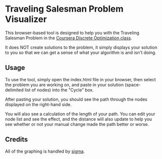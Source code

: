 Traveling Salesman Problem Visualizer
==============================

This browser-based tool is designed to help you with the Traveling Salesman Problem in the [Coursera Discrete Optimization class](https://class.coursera.org/optimization-003).

It does NOT create solutions to the problem, it simply displays your solution to you so that we can get a sense of what your algorithm is and isn't doing.

Usage
--------

To use the tool, simply open the index.html file in your browser, then select the problem you are working on, and paste in your solution (space-delimited list of nodes) into the "Cycle" box.

After pasting your solution, you should see the path through the nodes displayed on the right-hand side.

You will also see a calculation of the length of your path.  You can edit your node list and see the effect, and the distance will also update to help you see whether or not your manual change made the path better or worse.

Credits
----------

All of the graphing is handled by [sigma](http://sigmajs.org).